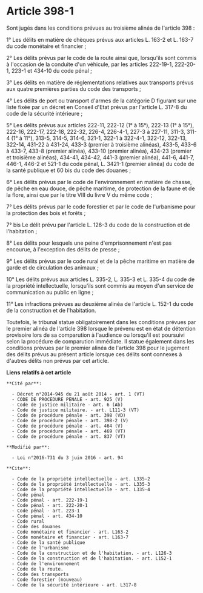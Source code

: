 # Article 398-1

Sont jugés dans les conditions prévues au troisième alinéa de l'article 398 : 

1° Les délits en matière de chèques prévus aux articles L. 163-2 et L. 163-7 du code monétaire et financier ; 

2° Les délits prévus par le code de la route ainsi que, lorsqu'ils sont commis à l'occasion de la conduite d'un véhicule, par
les articles 222-19-1, 222-20-1, 223-1 et 434-10 du code pénal ; 

3° Les délits en matière de réglementations relatives aux transports prévus aux quatre premières parties du code des
transports ; 

4° Les délits de port ou transport d'armes de la catégorie D figurant sur une liste fixée par un décret en Conseil d'Etat
prévus par l'article L. 317-8 du code de la sécurité intérieure ; 

5° Les délits prévus aux articles 222-11, 222-12 (1° à 15°), 222-13 (1° à 15°), 222-16, 222-17, 222-18, 222-32, 226-4,
226-4-1, 227-3 à 227-11, 311-3, 311-4 (1° à 11°), 313-5, 314-5, 314-6, 321-1, 322-1 à 322-4-1, 322-12, 322-13, 322-14, 431-22
à 431-24, 433-3 (premier à troisième alinéas), 433-5, 433-6 à 433-7, 433-8 (premier alinéa), 433-10 (premier alinéa), 434-23
(premier et troisième alinéas), 434-41, 434-42, 441-3 (premier alinéa), 441-6, 441-7, 446-1, 446-2 et 521-1 du code pénal, L.
3421-1 (premier alinéa) du code de la santé publique et 60 bis du code des douanes ; 

6° Les délits prévus par le code de l'environnement en matière de chasse, de pêche en eau douce, de pêche maritime, de
protection de la faune et de la flore, ainsi que par le titre VIII du livre V du même code ; 

7° Les délits prévus par le code forestier et par le code de l'urbanisme pour la protection des bois et forêts ; 

7° bis Le délit prévu par l'article L. 126-3 du code de la construction et de l'habitation ; 

8° Les délits pour lesquels une peine d'emprisonnement n'est pas encourue, à l'exception des délits de presse ; 

9° Les délits prévus par le code rural et de la pêche maritime en matière de garde et de circulation des animaux ; 

10° Les délits prévus aux articles L. 335-2, L. 335-3 et L. 335-4 du code de la propriété intellectuelle, lorsqu'ils sont
commis au moyen d'un service de communication au public en ligne ; 

11° Les infractions prévues au deuxième alinéa de l'article L. 152-1 du code de la construction et de l'habitation. 

Toutefois, le tribunal statue obligatoirement dans les conditions prévues par le premier alinéa de l'article 398 lorsque le
prévenu est en état de détention provisoire lors de sa comparution à l'audience ou lorsqu'il est poursuivi selon la procédure
de comparution immédiate. Il statue également dans les conditions prévues par le premier alinéa de l'article 398 pour le
jugement des délits prévus au présent article lorsque ces délits sont connexes à d'autres délits non prévus par cet article.

**Liens relatifs à cet article**

	**Cité par**:

	  - Décret n°2014-945 du 21 août 2014 - art. 1 (VT)
	  - CODE DE PROCEDURE PENALE - art. 925 (V)
	  - Code de justice militaire - art. 6 (Ab)
	  - Code de justice militaire. - art. L111-3 (VT)
	  - Code de procédure pénale - art. 398 (VD)
	  - Code de procédure pénale - art. 398-2 (V)
	  - Code de procédure pénale - art. 464 (V)
	  - Code de procédure pénale - art. 469 (VT)
	  - Code de procédure pénale - art. 837 (VT)

	**Modifié par**:

	  - Loi n°2016-731 du 3 juin 2016 - art. 94

	**Cite**:

	  - Code de la propriété intellectuelle - art. L335-2
	  - Code de la propriété intellectuelle - art. L335-3
	  - Code de la propriété intellectuelle - art. L335-4
	  - Code pénal
	  - Code pénal - art. 222-19-1
	  - Code pénal - art. 222-20-1
	  - Code pénal - art. 223-1
	  - Code pénal - art. 434-10
	  - Code rural
	  - Code des douanes
	  - Code monétaire et financier - art. L163-2
	  - Code monétaire et financier - art. L163-7
	  - Code de la santé publique
	  - Code de l'urbanisme
	  - Code de la construction et de l'habitation. - art. L126-3
	  - Code de la construction et de l'habitation. - art. L152-1
	  - Code de l'environnement
	  - Code de la route.
	  - Code des transports
	  - Code forestier (nouveau)
	  - Code de la sécurité intérieure - art. L317-8
